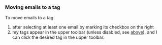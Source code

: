 <a name="MovingEmailsToATag"></a>

### Moving emails to a tag

To move emails to a tag:  

1. after selecting at least one email by marking its checkbox on the right
2. my tags appear in the upper toolbar (unless disabled, see [above](#imagWithAddTagTechnicalSettings)), and I can click the desired tag in the upper toolbar.
